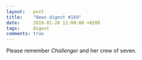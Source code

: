 ```yaml
---
layout:   post
title:    "News digest #169"
date:     2019-01-28 12:00:00 +0200
tags:     digest
comments: true
---
```


Please remember _Challenger_ and her crew of seven.

